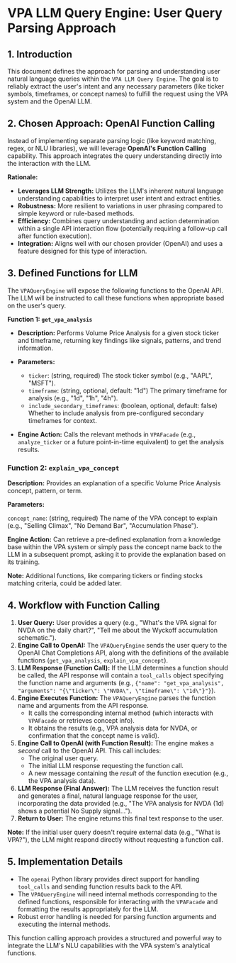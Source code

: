 # VPA LLM Query Engine: User Query Parsing Approach

## 1. Introduction

This document defines the approach for parsing and understanding user natural language queries within the `VPA LLM Query Engine`. The goal is to reliably extract the user's intent and any necessary parameters (like ticker symbols, timeframes, or concept names) to fulfill the request using the VPA system and the OpenAI LLM.

## 2. Chosen Approach: OpenAI Function Calling

Instead of implementing separate parsing logic (like keyword matching, regex, or NLU libraries), we will leverage **OpenAI's Function Calling** capability. This approach integrates the query understanding directly into the interaction with the LLM.

**Rationale:**

* **Leverages LLM Strength:** Utilizes the LLM's inherent natural language understanding capabilities to interpret user intent and extract entities.
* **Robustness:** More resilient to variations in user phrasing compared to simple keyword or rule-based methods.
* **Efficiency:** Combines query understanding and action determination within a single API interaction flow (potentially requiring a follow-up call after function execution).
* **Integration:** Aligns well with our chosen provider (OpenAI) and uses a feature designed for this type of interaction.

## 3. Defined Functions for LLM

The `VPAQueryEngine` will expose the following functions to the OpenAI API. The LLM will be instructed to call these functions when appropriate based on the user's query.

**Function 1: `get_vpa_analysis`**

* **Description:** Performs Volume Price Analysis for a given stock ticker and timeframe, returning key findings like signals, patterns, and trend information.

* **Parameters:**
  * `ticker`: (string, required) The stock ticker symbol (e.g., "AAPL", "MSFT").
  * `timeframe`: (string, optional, default: "1d") The primary timeframe for analysis (e.g., "1d", "1h", "4h").
  * `include_secondary_timeframes`: (boolean, optional, default: false) Whether to include analysis from pre-configured secondary timeframes for context.

* **Engine Action:** Calls the relevant methods in `VPAFacade` (e.g., `analyze_ticker` or a future point-in-time equivalent) to get the analysis results.

### Function 2: `explain_vpa_concept`

**Description:** Provides an explanation of a specific Volume Price Analysis concept, pattern, or term.

**Parameters:**

`concept_name`: (string, required) The name of the VPA concept to explain (e.g., "Selling Climax", "No Demand Bar", "Accumulation Phase").

**Engine Action:** Can retrieve a pre-defined explanation from a knowledge base within the VPA system or simply pass the concept name back to the LLM in a subsequent prompt, asking it to provide the explanation based on its training.

**Note:** Additional functions, like comparing tickers or finding stocks matching criteria, could be added later.

## 4. Workflow with Function Calling

1. **User Query:** User provides a query (e.g., "What's the VPA signal for NVDA on the daily chart?", "Tell me about the Wyckoff accumulation schematic.").
2. **Engine Call to OpenAI:** The `VPAQueryEngine` sends the user query to the OpenAI Chat Completions API, along with the definitions of the available functions (`get_vpa_analysis`, `explain_vpa_concept`).
3. **LLM Response (Function Call):** If the LLM determines a function should be called, the API response will contain a `tool_calls` object specifying the function name and arguments (e.g., `{"name": "get_vpa_analysis", "arguments": "{\"ticker\": \"NVDA\", \"timeframe\": \"1d\"}"}`).
4. **Engine Executes Function:** The `VPAQueryEngine` parses the function name and arguments from the API response.
    * It calls the corresponding internal method (which interacts with `VPAFacade` or retrieves concept info).
    * It obtains the results (e.g., VPA analysis data for NVDA, or confirmation that the concept name is valid).
5. **Engine Call to OpenAI (with Function Result):** The engine makes a *second* call to the OpenAI API. This call includes:
    * The original user query.
    * The initial LLM response requesting the function call.
    * A new message containing the *result* of the function execution (e.g., the VPA analysis data).
6. **LLM Response (Final Answer):** The LLM receives the function result and generates a final, natural language response for the user, incorporating the data provided (e.g., "The VPA analysis for NVDA (1d) shows a potential No Supply signal...").
7. **Return to User:** The engine returns this final text response to the user.

**Note:** If the initial user query doesn't require external data (e.g., "What is VPA?"), the LLM might respond directly without requesting a function call.

## 5. Implementation Details

* The `openai` Python library provides direct support for handling `tool_calls` and sending function results back to the API.
* The `VPAQueryEngine` will need internal methods corresponding to the defined functions, responsible for interacting with the `VPAFacade` and formatting the results appropriately for the LLM.
* Robust error handling is needed for parsing function arguments and executing the internal methods.

This function calling approach provides a structured and powerful way to integrate the LLM's NLU capabilities with the VPA system's analytical functions.
